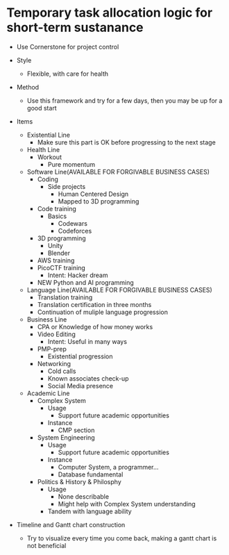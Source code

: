 # Temporary task allocation logic for short-term sustanance
- Use Cornerstone for project control


- Style
  - Flexible, with care for health
- Method
  - Use this framework and try for a few days, then you may be up for a good start
- Items
  - Existential Line
    - Make sure this part is OK before progressing to the next stage
  - Health Line
    - Workout
      - Pure momentum
  - Software Line(AVAILABLE FOR FORGIVABLE BUSINESS CASES)
    - Coding
      - Side projects
        - Human Centered Design
        - Mapped to 3D programming
    - Code training
      - Basics
        - Codewars
        - Codeforces
    - 3D programming
      - Unity
      - Blender
    - AWS training
    - PicoCTF training
      - Intent: Hacker dream
    - NEW Python and AI programming
  - Language Line(AVAILABLE FOR FORGIVABLE BUSINESS CASES)
    - Translation training
    - Translation certification in three months
    - Continuation of muliple language progression
  - Business Line
    - CPA or Knowledge of how money works
    - Video Editing
      - Intent: Useful in many ways
    - PMP-prep
      - Existential progression
    - Networking
      - Cold calls
      - Known associates check-up
      - Social Media presence
  - Academic Line
    - Complex System
      - Usage
        - Support future academic opportunities
      - Instance
        - CMP section
    - System Engineering
      - Usage
        - Support future academic opportunities
      - Instance
        - Computer System, a programmer...
        - Database fundamental
    - Politics & History & Philosphy
      - Usage
        - None describable
        - Might help with Complex System understanding
      - Tandem with language ability

- Timeline and Gantt chart construction
  - Try to visualize every time you come back, making a gantt chart is not beneficial